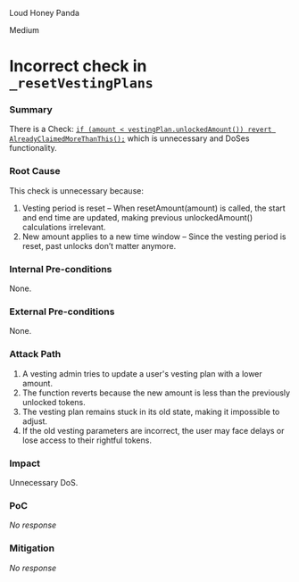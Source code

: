 Loud Honey Panda

Medium

# Incorrect check in `_resetVestingPlans`

### Summary

There is a Check: [`if (amount < vestingPlan.unlockedAmount()) revert AlreadyClaimedMoreThanThis();`](https://github.com/sherlock-audit/2025-03-symm-io-stacking/blob/main/token/contracts/vesting/Vesting.sol#L231) which is unnecessary and DoSes functionality.

### Root Cause

This check is unnecessary because:

1. Vesting period is reset – When resetAmount(amount) is called, the start and end time are updated, making previous unlockedAmount() calculations irrelevant.
2. New amount applies to a new time window – Since the vesting period is reset, past unlocks don’t matter anymore.

### Internal Pre-conditions

None.

### External Pre-conditions

None.

### Attack Path

1. A vesting admin tries to update a user's vesting plan with a lower amount.
2. The function reverts because the new amount is less than the previously unlocked tokens.
3. The vesting plan remains stuck in its old state, making it impossible to adjust.
4. If the old vesting parameters are incorrect, the user may face delays or lose access to their rightful tokens.

### Impact

Unnecessary DoS.

### PoC

_No response_

### Mitigation

_No response_